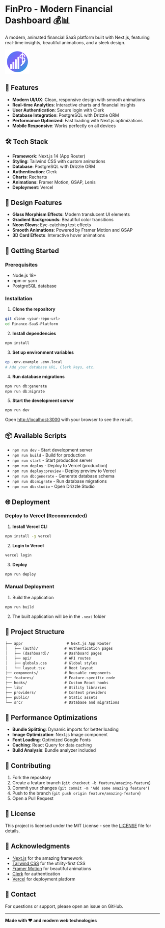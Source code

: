 # FinPro - Modern Financial Dashboard 💰📊

A modern, animated financial SaaS platform built with Next.js, featuring real-time insights, beautiful animations, and a sleek design.

![FinPro Logo](public/logo.svg)

## 🚀 Features

- **Modern UI/UX**: Clean, responsive design with smooth animations
- **Real-time Analytics**: Interactive charts and financial insights
- **User Authentication**: Secure login with Clerk
- **Database Integration**: PostgreSQL with Drizzle ORM
- **Performance Optimized**: Fast loading with Next.js optimizations
- **Mobile Responsive**: Works perfectly on all devices

## 🛠️ Tech Stack

- **Framework**: Next.js 14 (App Router)
- **Styling**: Tailwind CSS with custom animations
- **Database**: PostgreSQL with Drizzle ORM
- **Authentication**: Clerk
- **Charts**: Recharts
- **Animations**: Framer Motion, GSAP, Lenis
- **Deployment**: Vercel

## 🎨 Design Features

- **Glass Morphism Effects**: Modern translucent UI elements
- **Gradient Backgrounds**: Beautiful color transitions
- **Neon Glows**: Eye-catching text effects
- **Smooth Animations**: Powered by Framer Motion and GSAP
- **3D Card Effects**: Interactive hover animations

## 🚀 Getting Started

### Prerequisites

- Node.js 18+ 
- npm or yarn
- PostgreSQL database

### Installation

1. **Clone the repository**
```bash
git clone <your-repo-url>
cd Finance-SaaS-Platform
```

2. **Install dependencies**
```bash
npm install
```

3. **Set up environment variables**
```bash
cp .env.example .env.local
# Add your database URL, Clerk keys, etc.
```

4. **Run database migrations**
```bash
npm run db:generate
npm run db:migrate
```

5. **Start the development server**
```bash
npm run dev
```

Open [http://localhost:3000](http://localhost:3000) with your browser to see the result.

## 📦 Available Scripts

- `npm run dev` - Start development server
- `npm run build` - Build for production
- `npm run start` - Start production server
- `npm run deploy` - Deploy to Vercel (production)
- `npm run deploy:preview` - Deploy preview to Vercel
- `npm run db:generate` - Generate database schema
- `npm run db:migrate` - Run database migrations
- `npm run db:studio` - Open Drizzle Studio

## 🌐 Deployment

### Deploy to Vercel (Recommended)

1. **Install Vercel CLI**
```bash
npm install -g vercel
```

2. **Login to Vercel**
```bash
vercel login
```

3. **Deploy**
```bash
npm run deploy
```

### Manual Deployment

1. Build the application
```bash
npm run build
```

2. The built application will be in the `.next` folder

## 📁 Project Structure

```
├── app/                    # Next.js App Router
│   ├── (auth)/            # Authentication pages
│   ├── (dashboard)/       # Dashboard pages
│   ├── api/               # API routes
│   ├── globals.css        # Global styles
│   └── layout.tsx         # Root layout
├── components/            # Reusable components
├── features/              # Feature-specific code
├── hooks/                 # Custom React hooks
├── lib/                   # Utility libraries
├── providers/             # Context providers
├── public/                # Static assets
└── src/                   # Database and migrations
```

## 🎯 Performance Optimizations

- **Bundle Splitting**: Dynamic imports for better loading
- **Image Optimization**: Next.js Image component
- **Font Loading**: Optimized Google Fonts
- **Caching**: React Query for data caching
- **Build Analysis**: Bundle analyzer included

## 🤝 Contributing

1. Fork the repository
2. Create a feature branch (`git checkout -b feature/amazing-feature`)
3. Commit your changes (`git commit -m 'Add some amazing feature'`)
4. Push to the branch (`git push origin feature/amazing-feature`)
5. Open a Pull Request

## 📄 License

This project is licensed under the MIT License - see the [LICENSE](LICENSE) file for details.

## 🙏 Acknowledgments

- [Next.js](https://nextjs.org/) for the amazing framework
- [Tailwind CSS](https://tailwindcss.com/) for the utility-first CSS
- [Framer Motion](https://www.framer.com/motion/) for beautiful animations
- [Clerk](https://clerk.com/) for authentication
- [Vercel](https://vercel.com/) for deployment platform

## 📧 Contact

For questions or support, please open an issue on GitHub.

---

**Made with ❤️ and modern web technologies**

